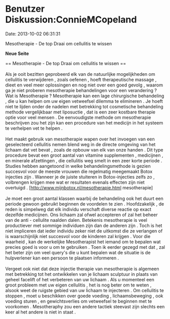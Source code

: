 Benutzer Diskussion:ConnieMCopeland
===================================

Date: 2013-10-02 06:31:31

Mesotherapie - De top Draai om cellulitis te wissen

**Neue Seite**

<div>

== Mesotherapie - De top Draai om cellulitis te wissen ==\
\
Als je ooit bezitten geprobeerd elk van de natuurlijke mogelijkheden om
cellulitis te verwijderen , zoals oefenen , hoeft therapeutische massage
, dieet en veel meer oplossingen en nog niet over een goed gevolg ,
waarom ga je niet proberen mesotherapie behandelingen voor een
verandering ? Wat is Mesotherapie ? Mesotherapie kan een lage
chirurgische behandeling , die u kan helpen om uw eigen vetweefsel
dilemma te elimineren . Je hoeft niet te lijden onder de nadelen met
betrekking tot cosmetische behandeling methode vergelijkbaar met
liposuctie , dat is een zeer kostbare therapie optie voor veel mensen .
De eenvoudigste methode om mesotherapie beschrijven zou het zijn kan een
procedure van het medicijn in het systeem te verhelpen vet te helpen .\
\
Het maakt gebruik van mesotherapie wapen over het invoegen van een
geselecteerd cellulitis nemen blend weg in de directe omgeving van het
lichaam dat vet bevat , zoals de opbouw van elk van onze handen . Dit
type procedure bevat een groot aantal van vitamine supplementen ,
medicijnen , en minerale afzettingen , die cellulitis weg smelt in een
zeer korte periode . Studies hebben aangetoond in welke
behandelingsmethode is gezien succesvol voor de meeste vrouwen die
regelmatig meegemaakt Botox injecties zijn . Wanneer je de juiste
stuiteren in Botox-injecties zelfs zo , volbrengen krijgen mee wat er
resultaten evenals effecten zijn niet overtuigd .
\[http://www.mijnbotox.nl/mesotherapie.html mesotherapie\]\
\
Je moet een groot aantal klassen waarbij de behandeling ook het duurt
een periode gewoon gebruikt beginnen de voordelen te zien .
Hoofdzakelijk , de reden is simpelweg dat elk individu verschaft diverse
reactie op exact dezelfde medicijnen. Ons lichaam zal ofwel accepteren
of zal het beheer van de anti - cellulite naalden dalen. Betekenis
mesotherapie is veel productiever met sommige individuen zijn dan de
anderen zijn . Toch is het niet impliceren dat ieder individu zeker niet
de uitkomst die ze verlangen of is waarschijnlijk niet succesvol voor de
kinderen zal krijgen . Voor die waarheid , kan de werkelijke
Mesotherapist het iemand om te bepalen wat precies goed is voor u om te
gebruiken . Toen ik eerder gezegd met dat , zal het beter zijn om veel
query\'s die u kunt bepalen wat de situatie is de hulpverlener kan een
persoon te plaatsen informeren .\
\
Vergeet ook niet dat deze injectie therapie van mesotherapie is algemeen
met betrekking tot het ontwikkelen van je lichaam sculptuur in plaats
van geheel facelift of het verbeteren van uw lichaam . Als u momenteel
een groot probleem met uw eigen cellulitis , het is nog beter om te
weten , alsook weet de ruigste gebied van uw lichaam te injecteren . Om
cellulitis te stoppen , moet u beschikken over goede voeding ,
lichaamsbeweging , ook voeding sturen , en gewichtsverlies om vetweefsel
te beginnen met te voorkomen . Mesotheraphy zou een andere tactiek
steevast zijn slechts een keer al het andere is niet in staat .

</div>
